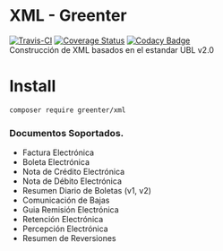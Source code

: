 # XML - Greenter

[![Travis-CI](https://img.shields.io/travis/giansalex/greenter-xml.svg?label=travis-ci&branch=master&style=flat-square)](https://travis-ci.org/giansalex/greenter-xml)
[![Coverage Status](https://img.shields.io/coveralls/giansalex/greenter-xml.svg?label=coveralls&style=flat-square&branch=master)](https://coveralls.io/github/giansalex/greenter-xml?branch=master)
[![Codacy Badge](https://api.codacy.com/project/badge/Grade/bc6f0b348aec4b5db956815ccbc32daa)](https://www.codacy.com/app/giansalex/greenter-xml?utm_source=github.com&amp;utm_medium=referral&amp;utm_content=giansalex/greenter-xml&amp;utm_campaign=Badge_Grade)  
Construcción de XML basados en el estandar UBL v2.0

# Install
```bash
composer require greenter/xml
```

### Documentos Soportados.

* Factura Electrónica
* Boleta Electrónica
* Nota de Crédito Electrónica
* Nota de Débito Electrónica
* Resumen Diario de Boletas (v1, v2)
* Comunicación de Bajas
* Guia Remisión Electrónica
* Retención Electrónica
* Percepción Electrónica
* Resumen de Reversiones

